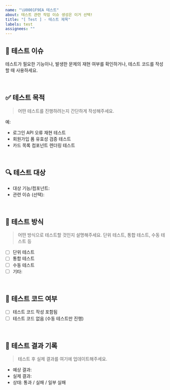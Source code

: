 ```yaml
---
name: "\U0001F9EA 테스트"
about: 테스트 관련 작업 이슈 생성은 이거 선택!
title: "[ Test ] - 테스트 제목"
labels: test
assignees: ""
---
```


## 🧪 테스트 이슈

테스트가 필요한 기능이나, 발생한 문제의 재현 여부를 확인하거나, 테스트 코드를 작성할 때 사용하세요.

<br />

## ✅ 테스트 목적

> 어떤 테스트를 진행하려는지 간단하게 작성해주세요.

예:

- 로그인 API 오류 재현 테스트
- 회원가입 폼 유효성 검증 테스트
- 카드 목록 컴포넌트 렌더링 테스트

<br />

## 🔍 테스트 대상

- 대상 기능/컴포넌트:
- 관련 이슈 (선택):

<br />

## 🧪 테스트 방식

> 어떤 방식으로 테스트할 것인지 설명해주세요. 단위 테스트, 통합 테스트, 수동 테스트 등

- [ ] 단위 테스트
- [ ] 통합 테스트
- [ ] 수동 테스트
- [ ] 기타:

<br />

## 🧾 테스트 코드 여부

- [ ] 테스트 코드 작성 포함됨
- [ ] 테스트 코드 없음 (수동 테스트만 진행)

<br />

## 📝 테스트 결과 기록

> 테스트 후 실제 결과를 여기에 업데이트해주세요.

- 예상 결과:
- 실제 결과:
- 상태: 통과 / 실패 / 일부 실패
